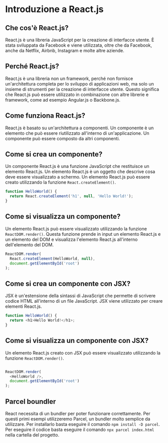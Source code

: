 # Introduzione a React.js

## Che cos'è React.js?

React.js è una libreria JavaScript per la creazione di interfacce utente. È stata sviluppata da Facebook e viene utilizzata, oltre che da Facebook, anche da Netflix, Airbnb, Instagram e molte altre aziende.

## Perché React.js?

React.js è una libreria non un framework, perché non fornisce un'architettura completa per lo sviluppo di applicazioni web, ma solo un insieme di strumenti per la creazione di interfacce utente. Questo significa che React.js può essere utilizzato in combinazione con altre librerie e framework, come ad esempio Angular.js o Backbone.js.

## Come funziona React.js?

React.js è basato su un'architettura a componenti. Un componente è un elemento che può essere riutilizzato all'interno di un'applicazione. Un componente può essere composto da altri componenti.

## Come si crea un componente?

Un componente React.js è una funzione JavaScript che restituisce un elemento React.js. Un elemento React.js è un oggetto che descrive cosa deve essere visualizzato a schermo. Un elemento React.js può essere creato utilizzando la funzione `React.createElement()`.

```javascript
function HelloWorld() {
  return React.createElement('h1', null, 'Hello World!');
}
```

## Come si visualizza un componente?

Un elemento React.js può essere visualizzato utilizzando la funzione `ReactDOM.render()`. Questa funzione prende in input un elemento React.js e un elemento del DOM e visualizza l'elemento React.js all'interno dell'elemento del DOM.

```javascript
ReactDOM.render(
  React.createElement(HelloWorld, null),
  document.getElementById('root')
);
```

## Come si crea un componente con JSX?

JSX è un'estensione della sintassi di JavaScript che permette di scrivere codice HTML all'interno di un file JavaScript. JSX viene utilizzato per creare elementi React.js.

```javascript
function HelloWorld() {
  return <h1>Hello World!</h1>;
}
```

## Come si visualizza un componente con JSX?

Un elemento React.js creato con JSX può essere visualizzato utilizzando la funzione `ReactDOM.render()`.

```javascript

ReactDOM.render(
  <HelloWorld />,
  document.getElementById('root')
);
```

## Parcel boundler
React necessita di un bundler per poter funzionare correttamente. Per questi primi esempi utilizzeremo Parcel, un bundler molto semplice da utilizzare. Per installarlo basta eseguire il comando `npm install -D parcel`. Per eseguire il codice basta eseguire il comando `npx parcel index.html` nella cartella del progetto.